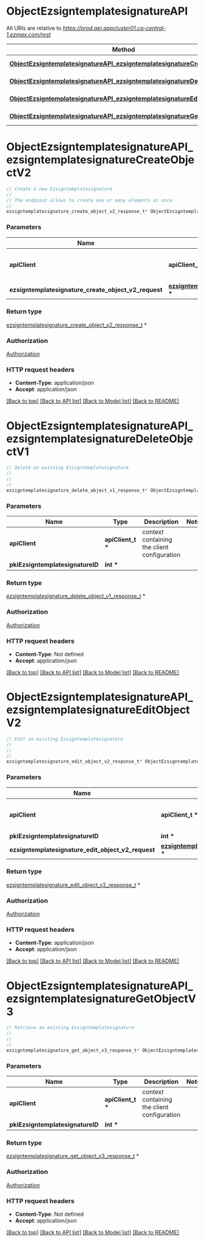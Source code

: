 # ObjectEzsigntemplatesignatureAPI

All URIs are relative to *https://prod.api.appcluster01.ca-central-1.ezmax.com/rest*

Method | HTTP request | Description
------------- | ------------- | -------------
[**ObjectEzsigntemplatesignatureAPI_ezsigntemplatesignatureCreateObjectV2**](ObjectEzsigntemplatesignatureAPI.md#ObjectEzsigntemplatesignatureAPI_ezsigntemplatesignatureCreateObjectV2) | **POST** /2/object/ezsigntemplatesignature | Create a new Ezsigntemplatesignature
[**ObjectEzsigntemplatesignatureAPI_ezsigntemplatesignatureDeleteObjectV1**](ObjectEzsigntemplatesignatureAPI.md#ObjectEzsigntemplatesignatureAPI_ezsigntemplatesignatureDeleteObjectV1) | **DELETE** /1/object/ezsigntemplatesignature/{pkiEzsigntemplatesignatureID} | Delete an existing Ezsigntemplatesignature
[**ObjectEzsigntemplatesignatureAPI_ezsigntemplatesignatureEditObjectV2**](ObjectEzsigntemplatesignatureAPI.md#ObjectEzsigntemplatesignatureAPI_ezsigntemplatesignatureEditObjectV2) | **PUT** /2/object/ezsigntemplatesignature/{pkiEzsigntemplatesignatureID} | Edit an existing Ezsigntemplatesignature
[**ObjectEzsigntemplatesignatureAPI_ezsigntemplatesignatureGetObjectV3**](ObjectEzsigntemplatesignatureAPI.md#ObjectEzsigntemplatesignatureAPI_ezsigntemplatesignatureGetObjectV3) | **GET** /3/object/ezsigntemplatesignature/{pkiEzsigntemplatesignatureID} | Retrieve an existing Ezsigntemplatesignature


# **ObjectEzsigntemplatesignatureAPI_ezsigntemplatesignatureCreateObjectV2**
```c
// Create a new Ezsigntemplatesignature
//
// The endpoint allows to create one or many elements at once.
//
ezsigntemplatesignature_create_object_v2_response_t* ObjectEzsigntemplatesignatureAPI_ezsigntemplatesignatureCreateObjectV2(apiClient_t *apiClient, ezsigntemplatesignature_create_object_v2_request_t *ezsigntemplatesignature_create_object_v2_request);
```

### Parameters
Name | Type | Description  | Notes
------------- | ------------- | ------------- | -------------
**apiClient** | **apiClient_t \*** | context containing the client configuration |
**ezsigntemplatesignature_create_object_v2_request** | **[ezsigntemplatesignature_create_object_v2_request_t](ezsigntemplatesignature_create_object_v2_request.md) \*** |  | 

### Return type

[ezsigntemplatesignature_create_object_v2_response_t](ezsigntemplatesignature_create_object_v2_response.md) *


### Authorization

[Authorization](../README.md#Authorization)

### HTTP request headers

 - **Content-Type**: application/json
 - **Accept**: application/json

[[Back to top]](#) [[Back to API list]](../README.md#documentation-for-api-endpoints) [[Back to Model list]](../README.md#documentation-for-models) [[Back to README]](../README.md)

# **ObjectEzsigntemplatesignatureAPI_ezsigntemplatesignatureDeleteObjectV1**
```c
// Delete an existing Ezsigntemplatesignature
//
// 
//
ezsigntemplatesignature_delete_object_v1_response_t* ObjectEzsigntemplatesignatureAPI_ezsigntemplatesignatureDeleteObjectV1(apiClient_t *apiClient, int *pkiEzsigntemplatesignatureID);
```

### Parameters
Name | Type | Description  | Notes
------------- | ------------- | ------------- | -------------
**apiClient** | **apiClient_t \*** | context containing the client configuration |
**pkiEzsigntemplatesignatureID** | **int \*** |  | 

### Return type

[ezsigntemplatesignature_delete_object_v1_response_t](ezsigntemplatesignature_delete_object_v1_response.md) *


### Authorization

[Authorization](../README.md#Authorization)

### HTTP request headers

 - **Content-Type**: Not defined
 - **Accept**: application/json

[[Back to top]](#) [[Back to API list]](../README.md#documentation-for-api-endpoints) [[Back to Model list]](../README.md#documentation-for-models) [[Back to README]](../README.md)

# **ObjectEzsigntemplatesignatureAPI_ezsigntemplatesignatureEditObjectV2**
```c
// Edit an existing Ezsigntemplatesignature
//
// 
//
ezsigntemplatesignature_edit_object_v2_response_t* ObjectEzsigntemplatesignatureAPI_ezsigntemplatesignatureEditObjectV2(apiClient_t *apiClient, int *pkiEzsigntemplatesignatureID, ezsigntemplatesignature_edit_object_v2_request_t *ezsigntemplatesignature_edit_object_v2_request);
```

### Parameters
Name | Type | Description  | Notes
------------- | ------------- | ------------- | -------------
**apiClient** | **apiClient_t \*** | context containing the client configuration |
**pkiEzsigntemplatesignatureID** | **int \*** |  | 
**ezsigntemplatesignature_edit_object_v2_request** | **[ezsigntemplatesignature_edit_object_v2_request_t](ezsigntemplatesignature_edit_object_v2_request.md) \*** |  | 

### Return type

[ezsigntemplatesignature_edit_object_v2_response_t](ezsigntemplatesignature_edit_object_v2_response.md) *


### Authorization

[Authorization](../README.md#Authorization)

### HTTP request headers

 - **Content-Type**: application/json
 - **Accept**: application/json

[[Back to top]](#) [[Back to API list]](../README.md#documentation-for-api-endpoints) [[Back to Model list]](../README.md#documentation-for-models) [[Back to README]](../README.md)

# **ObjectEzsigntemplatesignatureAPI_ezsigntemplatesignatureGetObjectV3**
```c
// Retrieve an existing Ezsigntemplatesignature
//
// 
//
ezsigntemplatesignature_get_object_v3_response_t* ObjectEzsigntemplatesignatureAPI_ezsigntemplatesignatureGetObjectV3(apiClient_t *apiClient, int *pkiEzsigntemplatesignatureID);
```

### Parameters
Name | Type | Description  | Notes
------------- | ------------- | ------------- | -------------
**apiClient** | **apiClient_t \*** | context containing the client configuration |
**pkiEzsigntemplatesignatureID** | **int \*** |  | 

### Return type

[ezsigntemplatesignature_get_object_v3_response_t](ezsigntemplatesignature_get_object_v3_response.md) *


### Authorization

[Authorization](../README.md#Authorization)

### HTTP request headers

 - **Content-Type**: Not defined
 - **Accept**: application/json

[[Back to top]](#) [[Back to API list]](../README.md#documentation-for-api-endpoints) [[Back to Model list]](../README.md#documentation-for-models) [[Back to README]](../README.md)

